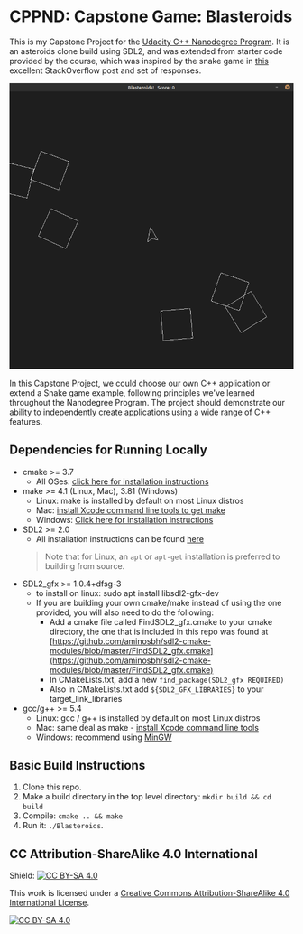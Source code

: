 # CPPND: Capstone Game: Blasteroids

This is my Capstone Project for the [Udacity C++ Nanodegree Program](https://www.udacity.com/course/c-plus-plus-nanodegree--nd213).  It is an asteroids clone build using SDL2, and was extended from starter code provided by the course, which was inspired by the snake game in [this](https://codereview.stackexchange.com/questions/212296/snake-game-in-c-with-sdl) excellent StackOverflow post and set of responses.

<img src="blasteroids.gif"/>

  In this Capstone Project, we could choose our own C++ application or extend a Snake game example, following principles we've learned throughout the Nanodegree Program. The project should demonstrate our ability to independently create applications using a wide range of C++ features.

## Dependencies for Running Locally
* cmake >= 3.7
  * All OSes: [click here for installation instructions](https://cmake.org/install/)
* make >= 4.1 (Linux, Mac), 3.81 (Windows)
  * Linux: make is installed by default on most Linux distros
  * Mac: [install Xcode command line tools to get make](https://developer.apple.com/xcode/features/)
  * Windows: [Click here for installation instructions](http://gnuwin32.sourceforge.net/packages/make.htm)
* SDL2 >= 2.0
  * All installation instructions can be found [here](https://wiki.libsdl.org/Installation)
  >Note that for Linux, an `apt` or `apt-get` installation is preferred to building from source.
* SDL2_gfx >= 1.0.4+dfsg-3
  * to install on linux:  sudo apt install libsdl2-gfx-dev
  * If you are building your own cmake/make instead of using the one provided, you will also need to do the following:
    * Add a cmake file called FindSDL2_gfx.cmake to your cmake directory, the one that is included in this repo was found at [https://github.com/aminosbh/sdl2-cmake-modules/blob/master/FindSDL2_gfx.cmake](https://github.com/aminosbh/sdl2-cmake-modules/blob/master/FindSDL2_gfx.cmake)
    * In CMakeLists.txt, add a new `find_package(SDL2_gfx REQUIRED)`
    * Also in CMakeLists.txt add `${SDL2_GFX_LIBRARIES}` to your target_link_libraries
* gcc/g++ >= 5.4
  * Linux: gcc / g++ is installed by default on most Linux distros
  * Mac: same deal as make - [install Xcode command line tools](https://developer.apple.com/xcode/features/)
  * Windows: recommend using [MinGW](http://www.mingw.org/)

## Basic Build Instructions

1. Clone this repo.
2. Make a build directory in the top level directory: `mkdir build && cd build`
3. Compile: `cmake .. && make`
4. Run it: `./Blasteroids`.


## CC Attribution-ShareAlike 4.0 International


Shield: [![CC BY-SA 4.0][cc-by-sa-shield]][cc-by-sa]

This work is licensed under a
[Creative Commons Attribution-ShareAlike 4.0 International License][cc-by-sa].

[![CC BY-SA 4.0][cc-by-sa-image]][cc-by-sa]

[cc-by-sa]: http://creativecommons.org/licenses/by-sa/4.0/
[cc-by-sa-image]: https://licensebuttons.net/l/by-sa/4.0/88x31.png
[cc-by-sa-shield]: https://img.shields.io/badge/License-CC%20BY--SA%204.0-lightgrey.svg
